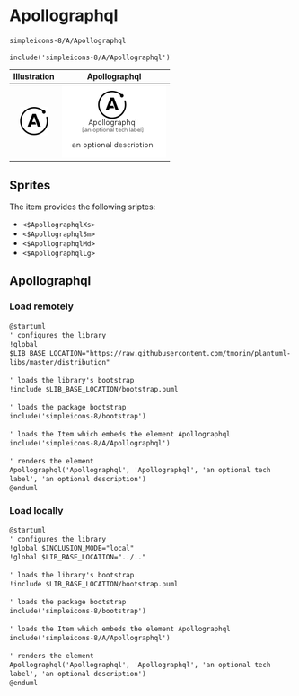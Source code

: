 # Apollographql


```text
simpleicons-8/A/Apollographql
```

```text
include('simpleicons-8/A/Apollographql')
```



| Illustration | Apollographql |
| :---: | :---: |
| ![illustration for Illustration](../../simpleicons-8/A/Apollographql.png) | ![illustration for Apollographql](../../simpleicons-8/A/Apollographql.Local.png) |



## Sprites
The item provides the following sriptes:

- `<$ApollographqlXs>`
- `<$ApollographqlSm>`
- `<$ApollographqlMd>`
- `<$ApollographqlLg>`





## Apollographql

### Load remotely
```plantuml
@startuml
' configures the library
!global $LIB_BASE_LOCATION="https://raw.githubusercontent.com/tmorin/plantuml-libs/master/distribution"

' loads the library's bootstrap
!include $LIB_BASE_LOCATION/bootstrap.puml

' loads the package bootstrap
include('simpleicons-8/bootstrap')

' loads the Item which embeds the element Apollographql
include('simpleicons-8/A/Apollographql')

' renders the element
Apollographql('Apollographql', 'Apollographql', 'an optional tech label', 'an optional description')
@enduml
```

### Load locally
```plantuml
@startuml
' configures the library
!global $INCLUSION_MODE="local"
!global $LIB_BASE_LOCATION="../.."

' loads the library's bootstrap
!include $LIB_BASE_LOCATION/bootstrap.puml

' loads the package bootstrap
include('simpleicons-8/bootstrap')

' loads the Item which embeds the element Apollographql
include('simpleicons-8/A/Apollographql')

' renders the element
Apollographql('Apollographql', 'Apollographql', 'an optional tech label', 'an optional description')
@enduml
```

